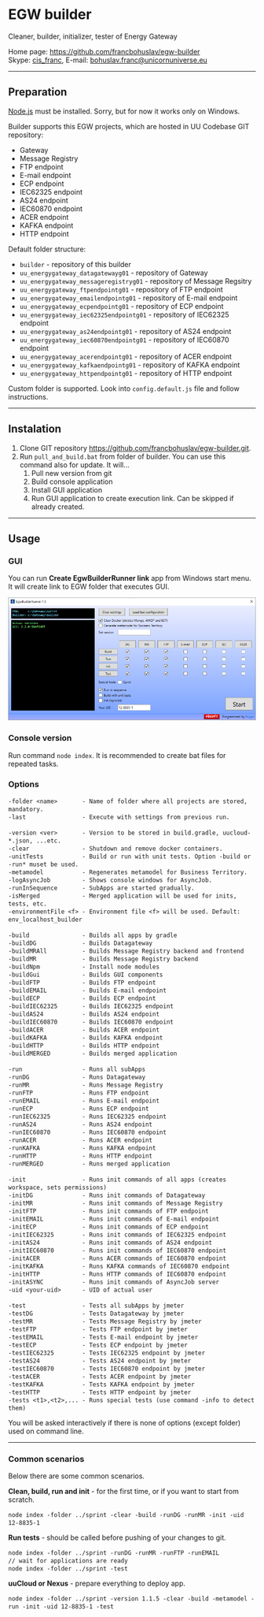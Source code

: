 # EGW builder

Cleaner, builder, initializer, tester of Energy Gateway

Home page: <https://github.com/francbohuslav/egw-builder>  
Skype: [cis_franc](skype:cis_franc), E-mail: [bohuslav.franc@unicornuniverse.eu](bohuslav.franc@unicornuniverse.eu)

---

## Preparation

[Node.js](https://nodejs.org/) must be installed. Sorry, but for now it works only on Windows.

Builder supports this EGW projects, which are hosted in UU Codebase GIT repository:

- Gateway
- Message Registry
- FTP endpoint
- E-mail endpoint
- ECP endpoint
- IEC62325 endpoint
- AS24 endpoint
- IEC60870 endpoint
- ACER endpoint
- KAFKA endpoint
- HTTP endpoint

Default folder structure:

- `builder` - repository of this builder
- `uu_energygateway_datagatewayg01` - repository of Gateway
- `uu_energygateway_messageregistryg01` - repository of Message Regsitry
- `uu_energygateway_ftpendpointg01` - repository of FTP endpoint
- `uu_energygateway_emailendpointg01` - repository of E-mail endpoint
- `uu_energygateway_ecpendpointg01` - repository of ECP endpoint
- `uu_energygateway_iec62325endpointg01` - repository of IEC62325 endpoint
- `uu_energygateway_as24endpointg01` - repository of AS24 endpoint
- `uu_energygateway_iec60870endpointg01` - repository of IEC60870 endpoint
- `uu_energygateway_acerendpointg01` - repository of ACER endpoint
- `uu_energygateway_kafkaendpointg01` - repository of KAFKA endpoint
- `uu_energygateway_httpendpointg01` - repository of HTTP endpoint

Custom folder is supported. Look into `config.default.js` file and follow instructions.

---

## Instalation

1. Clone GIT repository https://github.com/francbohuslav/egw-builder.git.
2. Run `pull_and_build.bat` from folder of builder. You can use this command also for update. It will...
   1. Pull new version from git
   2. Build console application
   3. Install GUI application
   4. Run GUI application to create execution link. Can be skipped if already created.

---

## Usage

### GUI

You can run **Create EgwBuilderRunner link** app from Windows start menu. It will create link to EGW folder that executes GUI.

![GUI screenshot](GUI-screenshot.png)

### Console version

Run command `node index`. It is recommended to create bat files for repeated tasks.

### Options

    -folder <name>       - Name of folder where all projects are stored, mandatory.
    -last                - Execute with settings from previous run.

    -version <ver>       - Version to be stored in build.gradle, uucloud-*.json, ...etc.
    -clear               - Shutdown and remove docker containers.
    -unitTests           - Build or run with unit tests. Option -build or -run* muset be used.
    -metamodel           - Regenerates metamodel for Business Territory.
    -logAsyncJob         - Shows console windows for AsyncJob.
    -runInSequence       - SubApps are started gradually.
    -isMerged            - Merged application will be used for inits, tests, etc.
    -environmentFile <f> - Environment file <f> will be used. Default: env_localhost_builder

    -build               - Builds all apps by gradle
    -buildDG             - Builds Datagateway
    -buildMRAll          - Builds Message Registry backend and frontend
    -buildMR             - Builds Message Registry backend
    -buildNpm            - Install node modules
    -buildGui            - Builds GUI components
    -buildFTP            - Builds FTP endpoint
    -buildEMAIL          - Builds E-mail endpoint
    -buildECP            - Builds ECP endpoint
    -buildIEC62325       - Builds IEC62325 endpoint
    -buildAS24           - Builds AS24 endpoint
    -buildIEC60870       - Builds IEC60870 endpoint
    -buildACER           - Builds ACER endpoint
    -buildKAFKA          - Builds KAFKA endpoint
    -buildHTTP           - Builds HTTP endpoint
    -buildMERGED         - Builds merged application

    -run                 - Runs all subApps
    -runDG               - Runs Datagateway
    -runMR               - Runs Message Registry
    -runFTP              - Runs FTP endpoint
    -runEMAIL            - Runs E-mail endpoint
    -runECP              - Runs ECP endpoint
    -runIEC62325         - Runs IEC62325 endpoint
    -runAS24             - Runs AS24 endpoint
    -runIEC60870         - Runs IEC60870 endpoint
    -runACER             - Runs ACER endpoint
    -runKAFKA            - Runs KAFKA endpoint
    -runHTTP             - Runs HTTP endpoint
    -runMERGED           - Runs merged application

    -init                - Runs init commands of all apps (creates workspace, sets permissions)
    -initDG              - Runs init commands of Datagateway
    -initMR              - Runs init commands of Message Registry
    -initFTP             - Runs init commands of FTP endpoint
    -initEMAIL           - Runs init commands of E-mail endpoint
    -initECP             - Runs init commands of ECP endpoint
    -initIEC62325        - Runs init commands of IEC62325 endpoint
    -initAS24            - Runs init commands of AS24 endpoint
    -initIEC60870        - Runs init commands of IEC60870 endpoint
    -initACER            - Runs ACER commands of IEC60870 endpoint
    -initKAFKA           - Runs KAFKA commands of IEC60870 endpoint
    -initHTTP            - Runs HTTP commands of IEC60870 endpoint
    -initASYNC           - Runs init commands of AsyncJob server
    -uid <your-uid>      - UID of actual user

    -test                - Tests all subApps by jmeter
    -testDG              - Tests Datagateway by jmeter
    -testMR              - Tests Message Registry by jmeter
    -testFTP             - Tests FTP endpoint by jmeter
    -testEMAIL           - Tests E-mail endpoint by jmeter
    -testECP             - Tests ECP endpoint by jmeter
    -testIEC62325        - Tests IEC62325 endpoint by jmeter
    -testAS24            - Tests AS24 endpoint by jmeter
    -testIEC60870        - Tests IEC60870 endpoint by jmeter
    -testACER            - Tests ACER endpoint by jmeter
    -testKAFKA           - Tests KAFKA endpoint by jmeter
    -testHTTP            - Tests HTTP endpoint by jmeter
    -tests <t1>,<t2>,... - Runs special tests (use command -info to detect them)

You will be asked interactively if there is none of options (except folder) used on command line.

---

### Common scenarios

Below there are some common scenarios.

**Clean, build, run and init** - for the first time, or if you want to start from scratch.

    node index -folder ../sprint -clear -build -runDG -runMR -init -uid 12-8835-1

**Run tests** - should be called before pushing of your changes to git.

    node index -folder ../sprint -runDG -runMR -runFTP -runEMAIL
    // wait for applications are ready
    node index -folder ../sprint -test

**uuCloud or Nexus** - prepare everything to deploy app.

    node index -folder ../sprint -version 1.1.5 -clear -build -metamodel -run -init -uid 12-8835-1 -test
